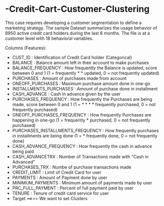 # -Credit-Cart-Customer-Clustering
This case requires developing a customer segmentation to define a marketing strategy. The sample Dataset summarizes the usage behavior of 8950 active credit card holders during the last 6 months. The file is at a customer level with 18 behavioral variables.


Columns (Features):

* CUST_ID : Identification of Credit Card holder (Categorical)
* BALANCE : Balance amount left in their account to make purchases
* BALANCE_FREQUENCY : How frequently the Balance is updated, score between 0 and 1 (1 = frequently * * updated, 0 = not frequently updated)
* PURCHASES : Amount of purchases made from account
* ONEOFF_PURCHASES : Maximum purchase amount done in one-go
* INSTALLMENTS_PURCHASES : Amount of purchase done in installment
* CASH_ADVANCE : Cash in advance given by the user
* PURCHASES_FREQUENCY : How frequently the Purchases are being made, score between 0 and 1 (1 = * * * * frequently purchased, 0 = not frequently purchased)
* ONEOFF_PURCHASES_FREQUENCY : How frequently Purchases are happening in one-go (1 = frequently * purchased, 0 = not frequently purchased)
* PURCHASES_INSTALLMENTS_FREQUENCY : How frequently purchases in installments are being done (1 = * frequently done, 0 = not frequently done)
* CASH_ADVANCE_FREQUENCY : How frequently the cash in advance being paid
* CASH_ADVANCETRX : Number of Transactions made with "Cash in Advanced"
* PURCHASES_TRX : Numbe of purchase transactions made
* CREDIT_LIMIT : Limit of Credit Card for user
* PAYMENTS : Amount of Payment done by user
* MINIMUM_PAYMENTS : Minimum amount of payments made by user
* PRC_FULL_PAYMENT : Percent of full payment paid by user
* TENURE : Tenure of credit card service for user
* Target ==>>> We want to set Clusters
